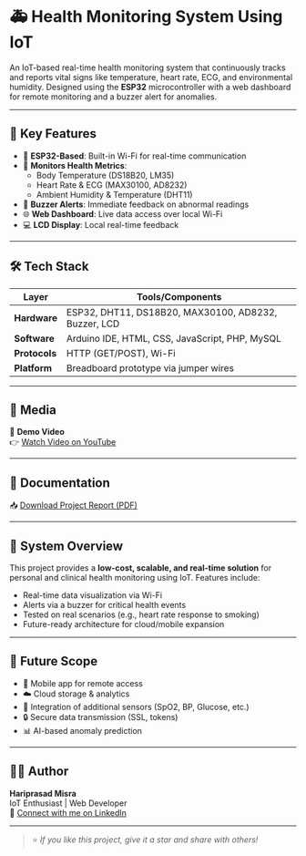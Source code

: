 # 🚑 Health Monitoring System Using IoT

An IoT-based real-time health monitoring system that continuously tracks and reports vital signs like temperature, heart rate, ECG, and environmental humidity. Designed using the **ESP32** microcontroller with a web dashboard for remote monitoring and a buzzer alert for anomalies.

---

## 📌 Key Features

- 🧠 **ESP32-Based**: Built-in Wi-Fi for real-time communication
- 📡 **Monitors Health Metrics**:
  - Body Temperature (DS18B20, LM35)
  - Heart Rate & ECG (MAX30100, AD8232)
  - Ambient Humidity & Temperature (DHT11)
- 🔔 **Buzzer Alerts**: Immediate feedback on abnormal readings
- 🌐 **Web Dashboard**: Live data access over local Wi-Fi
- 💻 **LCD Display**: Local real-time feedback

---

## 🛠️ Tech Stack

| Layer       | Tools/Components |
|-------------|------------------|
| **Hardware** | ESP32, DHT11, DS18B20, MAX30100, AD8232, Buzzer, LCD |
| **Software** | Arduino IDE, HTML, CSS, JavaScript, PHP, MySQL |
| **Protocols**| HTTP (GET/POST), Wi-Fi |
| **Platform** | Breadboard prototype via jumper wires |

---

## 📸 Media

🎥 **Demo Video**  
👉 [Watch Video on YouTube](https://youtu.be/Ii8fNT2XxG4?si=7a9ONTLjAG783BIK)

---

## 📄 Documentation

📥 [Download Project Report (PDF)](https://github.com/hariprasadmisra/health-monitoring-iot/raw/main/docs/Health_monitoring_using_IoT.pdf)



---

## 🧠 System Overview

This project provides a **low-cost, scalable, and real-time solution** for personal and clinical health monitoring using IoT. Features include:

- Real-time data visualization via Wi-Fi
- Alerts via a buzzer for critical health events
- Tested on real scenarios (e.g., heart rate response to smoking)
- Future-ready architecture for cloud/mobile expansion

---

## 🚀 Future Scope

- 📲 Mobile app for remote access
- ☁️ Cloud storage & analytics
- 🧪 Integration of additional sensors (SpO2, BP, Glucose, etc.)
- 🔒 Secure data transmission (SSL, tokens)
- 📊 AI-based anomaly prediction

---

## 🙋‍♂️ Author

**Hariprasad Misra**  
IoT  Enthusiast  | Web Developer  
📧 [Connect with me on LinkedIn](https://www.linkedin.com/in/hariprasad-mishra-895315309)

---

> ⭐ *If you like this project, give it a star and share with others!*

